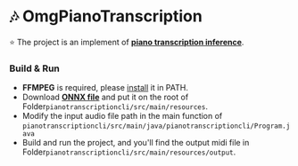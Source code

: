# 🎶 OmgPianoTranscription
⭐ The project is an implement of [**piano transcription inference**](https://github.com/qiuqiangkong/piano_transcription_inference).

### Build & Run
+ **FFMPEG** is required, please [install](https://www.gyan.dev/ffmpeg/builds/) it in PATH.
+ Download [**ONNX file**](https://github.com/EveElseIf/pianotranscription_java/releases/download/blob/transcription.onnx) and put it on the root of Folder`pianotranscriptioncli/src/main/resources`.
+ Modify the input audio file path in the main function of `pianotranscriptioncli/src/main/java/pianotranscriptioncli/Program.java`
+ Build and run the project, and you'll find the output midi file in Folder`pianotranscriptioncli/src/main/resources/output`.
